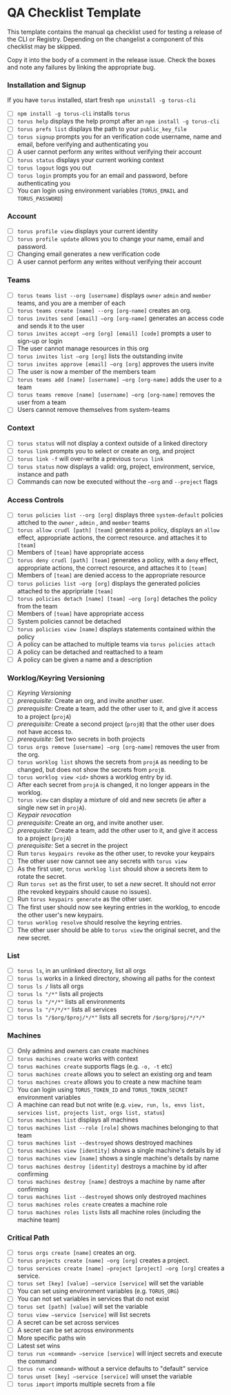 # QA Checklist Template

This template contains the manual qa checklist used for testing a release of
the CLI or Registry. Depending on the changelist a component of this checklist
may be skipped.

Copy it into the body of a comment in the release issue. Check the boxes and
note any failures by linking the appropriate bug.

### Installation and Signup

If you have `torus` installed, start fresh `npm uninstall -g torus-cli`

- [ ]   `npm install -g torus-cli` installs `torus`
- [ ]   `torus help` displays the help prompt after an
        `npm install -g torus-cli`
- [ ]   `torus prefs list` displays the path to your `public_key_file`
- [ ]   `torus signup` prompts you for an verification code username, name and
        email, before verifying and authenticating you
- [ ]   A user cannot perform any writes without verifying their account
- [ ]   `torus status` displays your current working context
- [ ]   `torus logout` logs you out
- [ ]   `torus login` prompts you for an email and password, before
        authenticating you
- [ ]   You can login using environment variables (`TORUS_EMAIL` and
        `TORUS_PASSWORD`)

### Account

- [ ]   `torus profile view` displays your current identity
- [ ]   `torus profile update` allows you to change your name, email and
        password.
- [ ]   Changing email generates a new verification code
- [ ]   A user cannot perform any writes without verifying their account

### Teams

- [ ]   `torus teams list --org [username]` displays `owner` `admin` and
        `member` teams, and you are a member of each
- [ ]   `torus teams create [name] --org [org-name]` creates an org.
- [ ]   `torus invites send [email] —org [org-name]` generates an access code
        and sends it to the user
- [ ]   `torus invites accept —org [org] [email] [code]` prompts a user to
        sign-up or login
- [ ]   The user cannot manage resources in this org
- [ ]   `torus invites list —org [org]` lists the outstanding invite
- [ ]   `torus invites approve [email] —org [org]` approves the users invite
- [ ]   The user is now a member of the members team
- [ ]   `torus teams add [name] [username] —org [org-name]` adds the user to a
        team
- [ ]   `torus teams remove [name] [username] —org [org-name]` removes the user
        from a team
- [ ]   Users cannot remove themselves from system-teams

### Context

- [ ]   `torus status` will not display a context outside of a linked directory
- [ ]   `torus link` prompts you to select or create an org, and project
- [ ]   `torus link -f` will over-write a previous `torus link`
- [ ]   `torus status` now displays a valid: org, project, environment, service,
        instance and path
- [ ]   Commands can now be executed without the `—org` and `--project` flags

### Access Controls

- [ ]   `torus policies list --org [org]` displays three `system-default`
        policies attched to the `owner` , `admin` , and `member` teams
- [ ]   `torus allow crudl [path] [team]` generates a policy, displays an
        `allow` effect, appropriate actions, the correct resource. and attaches
        it to `[team]`
- [ ]   Members of `[team]` have appropriate access
- [ ]   `torus deny crudl [path] [team]` generates a policy, with a `deny`
        effect, appropriate actions, the correct resource, and attaches it to
        `[team]`
- [ ]   Members of `[team]` are denied access to the appropriate resource
- [ ]   `torus policies list —org [org]` displays the generated policies
        attached to the appripriate `[team]`
- [ ]   `torus policies detach [name] [team] —org [org]` detaches the policy
        from the team
- [ ]   Members of `[team]` have appropriate access
- [ ]   System policies cannot be detached
- [ ]   `torus policies view [name]` displays statements contained within the
        policy
- [ ]   A policy can be attached to multiple teams via `torus policies attach`
- [ ]   A policy can be detached and reattached to a team
- [ ]   A policy can be given a name and a description

### Worklog/Keyring Versioning

- [ ]   *Keyring Versioning*
  - [ ]   *prerequisite:* Create an org, and invite another user.
  - [ ]   *prerequisite:* Create a team, add the other user to it, and give it
          access to a project (`projA`)
  - [ ]   *prerequisite:* Create a second project (`projB`) that the other user
          does not have access to.
  - [ ]   *prerequisite:* Set two secrets in both projects
  - [ ]   `torus orgs remove [username] —org [org-name]` removes the user from
          the org.
  - [ ]   `torus worklog list` shows the secrets from `projA` as needing to be
          changed, but does not show the secrets from `projB`.
  - [ ]   `torus worklog view <id>` shows a worklog entry by id.
  - [ ]   After each secret from `projA` is changed, it no longer appears in the
          worklog.
  - [ ]   `torus view` can display a mixture of old and new secrets (ie after a
          single new set in `projA`).
- [ ]   *Keypair revocation*
  - [ ]   *prerequisite:* Create an org, and invite another user.
  - [ ]   *prerequisite:* Create a team, add the other user to it, and give it
          access to a project (`projA`)
  - [ ]   *prerequisite:* Set a secret in the project
  - [ ]   Run `torus keypairs revoke` as the other user, to revoke your keypairs
  - [ ]   The other user now cannot see any secrets with `torus view`
  - [ ]   As the first user, `torus worklog list` should show a secrets item
          to rotate the secret.
  - [ ]   Run `torus set` as the first user, to set a *new* secret. It should
          not error (the revoked keypairs should cause no issues).
  - [ ]   Run `torus keypairs generate` as the other user.
  - [ ]   The first user should now see keyring entries in the worklog, to
          encode the other user's new keypairs.
  - [ ]   `torus worklog resolve` should resolve the keyring entries.
  - [ ]   The other user should be able to `torus view` the original secret,
          and the new secret.

### List

- [ ]   `torus ls`, in an unlinked directory, list all orgs
- [ ]   `torus ls` works in a linked directory, showing all paths for the
        context
- [ ]   `torus ls /` lists all orgs
- [ ]   `torus ls "/*"` lists all projects
- [ ]   `torus ls "/*/*"` lists all environments
- [ ]   `torus ls "/*/*/*"` lists all services
- [ ]   `torus ls "/$org/$proj/*/*"` lists all secrets for `/$org/$proj/*/*/*`

### Machines

- [ ]   Only admins and owners can create machines
- [ ]   `torus machines create` works with context
- [ ]   `torus machines create` supports flags (e.g. `-o, -t` etc)
- [ ]   `torus machines create` allows you to select an existing org and team
- [ ]   `torus machines create` allows you to create a new machine team
- [ ]   You can login using `TORUS_TOKEN_ID` and `TORUS_TOKEN_SECRET`
        environment variables
- [ ]   A machine can read but not write (e.g. `view, run, ls, envs list,
        services list, projects list, orgs list, status`)
- [ ]   `torus machines list` displays all machines
- [ ]   `torus machines list --role [role]` shows machines belonging to that
        team
- [ ]   `torus machines list --destroyed` shows destroyed machines
- [ ]   `torus machines view [identity]` shows a single machine's details by id
- [ ]   `torus machines view [name]` shows a single machine's details by name
- [ ]   `torus machines destroy [identity]` destroys a machine by id after
        confirming
- [ ]   `torus machines destroy [name]` destroys a machine by name after
        confirming
- [ ]   `torus machines list --destroyed` shows only destroyed machines
- [ ]   `torus machines roles create` creates a machine role
- [ ]   `torus machines roles lists` lists all machine roles (including the
        machine team)

### Critical Path

- [ ]   `torus orgs create [name]` creates an org.
- [ ]   `torus projects create [name] —org [org]` creates a project.
- [ ]   `torus services create [name] —project [project] —org [org]` creates a
        service.
- [ ]   `torus set [key] [value] —service [service]` will set the variable
- [ ]   You can set using environment variables (e.g. `TORUS_ORG`)
- [ ]   You can not set variables in services that do not exist
- [ ]   `torus set [path] [value]` will set the variable
- [ ]   `torus view —service [service]` will list secrets
- [ ]   A secret can be set across services
- [ ]   A secret can be set across environments
- [ ]   More specific paths win
- [ ]   Latest set wins
- [ ]   `torus run <command> —service [service]` will inject secrets and execute
        the command
- [ ]   `torus run <command>` without a service defaults to "default" service
- [ ]   `torus unset [key] —service [service]` will unset the variable
- [ ]   `torus import` imports multiple secrets from a file
